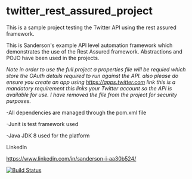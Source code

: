 # twitter_rest_assured_project
This is a sample project testing the Twitter API using the rest assured framework.


This is Sanderson's example API level automation framework which demonstrates the use of the Rest Assured framework.
Abstractions and POJO have been used in the projects.

*Note in order to use the full project a properties file will be requied which store the OAuth details required to run against the API.
also please do ensure you create an app using  https://apps.twitter.com link this is a mandatory requirement this links your Twitter account so the API is available for use. I have removed the file from the project for security purposes.*

-All dependencies are managed through the pom.xml file

-Junit is test framework used 

-Java JDK 8 used for the platform

Linkedin

https://www.linkedin.com/in/sanderson-i-aa30b524/

[![Build Status](https://travis-ci.org/Sand5/twitter_rest_assured_project.svg?branch=master)](https://travis-ci.org/Sand5/twitter_rest_assured_project)
